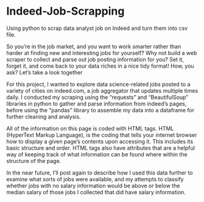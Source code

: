 # Indeed-Job-Scrapping
Using python to scrap data analyst job on Indeed and turn them into csv file. 

So you’re in the job market, and you want to work smarter rather than harder at finding new and interesting jobs for yourself? Why not build a web scraper to collect and parse out job posting information for you? Set it, forget it, and come back to your data riches in a nice tidy format! How, you ask? Let’s take a look together

For this project, I wanted to explore data science-related jobs posted to a variety of cities on indeed.com, a job aggregator that updates multiple times daily. I conducted my scraping using the “requests” and “BeautifulSoup” libraries in python to gather and parse information from indeed’s pages, before using the “pandas” library to assemble my data into a dataframe for further cleaning and analysis.

All of the information on this page is coded with HTML tags. HTML (HyperText Markup Language), is the coding that tells your internet browser how to display a given page’s contents upon accessing it. This includes its basic structure and order. HTML tags also have attributes that are a helpful way of keeping track of what information can be found where within the structure of the page.

In the near future, I’ll post again to describe how I used this data further to examine what sorts of jobs were available, and my attempts to classify whether jobs with no salary information would be above or below the median salary of those jobs I collected that did have salary information.

